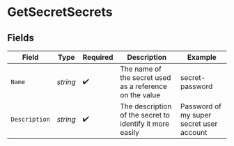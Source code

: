 # GetSecretSecrets


## Fields

| Field                                                    | Type                                                     | Required                                                 | Description                                              | Example                                                  |
| -------------------------------------------------------- | -------------------------------------------------------- | -------------------------------------------------------- | -------------------------------------------------------- | -------------------------------------------------------- |
| `Name`                                                   | *string*                                                 | :heavy_check_mark:                                       | The name of the secret used as a reference on the value  | secret-password                                          |
| `Description`                                            | *string*                                                 | :heavy_check_mark:                                       | The description of the secret to identify it more easily | Password of my super secret user account                 |